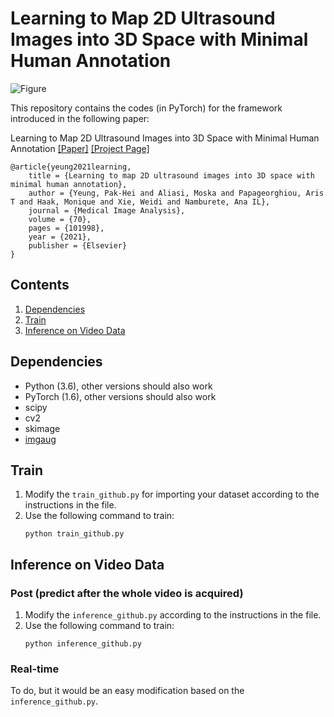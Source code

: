 
# Learning to Map 2D Ultrasound Images into 3D Space with Minimal Human Annotation

![Figure](fig/head_gif.gif)

This repository contains the codes (in PyTorch) for the framework introduced in the following paper:

Learning to Map 2D Ultrasound Images into 3D Space  with Minimal Human Annotation
[[Paper]](https://www.sciencedirect.com/science/article/pii/S136184152100044X) [[Project Page]](https://pakheiyeung.github.io/PlaneInVol_wp/)

```
@article{yeung2021learning,
	title = {Learning to map 2D ultrasound images into 3D space with minimal human annotation},
	author = {Yeung, Pak-Hei and Aliasi, Moska and Papageorghiou, Aris T and Haak, Monique and Xie, Weidi and Namburete, Ana IL},
	journal = {Medical Image Analysis},
	volume = {70},
	pages = {101998},
	year = {2021},
	publisher = {Elsevier}
}
```
## Contents
1. [Dependencies](#dependencies)
2. [Train](#train)
3. [Inference on Video Data](#inference-on-video-data)


## Dependencies
- Python (3.6), other versions should also work
- PyTorch (1.6), other versions should also work 
- scipy
- cv2
- skimage
- [imgaug](https://imgaug.readthedocs.io/en/latest/)

## Train
1. Modify the `train_github.py` for importing your dataset according to the instructions in the file.
2. Use the following command to train:
	```
	python train_github.py
	```
## Inference on Video Data
### Post (predict after the whole video is acquired)
1. Modify the `inference_github.py` according to the instructions in the file.
2. Use the following command to train:
	```
	python inference_github.py
	```
### Real-time 
To do, but it would be an easy modification based on the `inference_github.py`.
